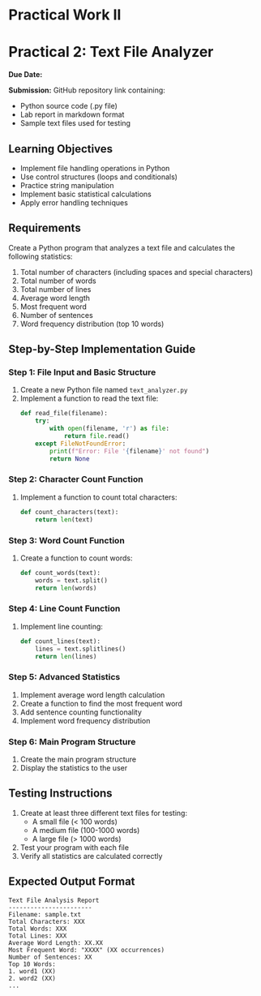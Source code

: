 # Practical Work II

# Practical 2: Text File Analyzer

**Due Date:** 

**Submission:** GitHub repository link containing:
- Python source code (.py file)
- Lab report in markdown format
- Sample text files used for testing

## Learning Objectives
- Implement file handling operations in Python
- Use control structures (loops and conditionals)
- Practice string manipulation
- Implement basic statistical calculations
- Apply error handling techniques

## Requirements
Create a Python program that analyzes a text file and calculates the following statistics:
1. Total number of characters (including spaces and special characters)
2. Total number of words
3. Total number of lines
4. Average word length
5. Most frequent word
6. Number of sentences
7. Word frequency distribution (top 10 words)

## Step-by-Step Implementation Guide

### Step 1: File Input and Basic Structure
1. Create a new Python file named `text_analyzer.py`
2. Implement a function to read the text file:
   ```python
   def read_file(filename):
       try:
           with open(filename, 'r') as file:
               return file.read()
       except FileNotFoundError:
           print(f"Error: File '{filename}' not found")
           return None
   ```

### Step 2: Character Count Function
1. Implement a function to count total characters:
   ```python
   def count_characters(text):
       return len(text)
   ```

### Step 3: Word Count Function
1. Create a function to count words:
   ```python
   def count_words(text):
       words = text.split()
       return len(words)
   ```

### Step 4: Line Count Function
1. Implement line counting:
   ```python
   def count_lines(text):
       lines = text.splitlines()
       return len(lines)
   ```

### Step 5: Advanced Statistics
1. Implement average word length calculation
2. Create a function to find the most frequent word
3. Add sentence counting functionality
4. Implement word frequency distribution

### Step 6: Main Program Structure
1. Create the main program structure
2. Display the statistics to the user

## Testing Instructions
1. Create at least three different text files for testing:
   - A small file (< 100 words)
   - A medium file (100-1000 words)
   - A large file (> 1000 words)
2. Test your program with each file
3. Verify all statistics are calculated correctly

## Expected Output Format
```
Text File Analysis Report
-----------------------
Filename: sample.txt
Total Characters: XXX
Total Words: XXX
Total Lines: XXX
Average Word Length: XX.XX
Most Frequent Word: "XXXX" (XX occurrences)
Number of Sentences: XX
Top 10 Words:
1. word1 (XX)
2. word2 (XX)
...
```
